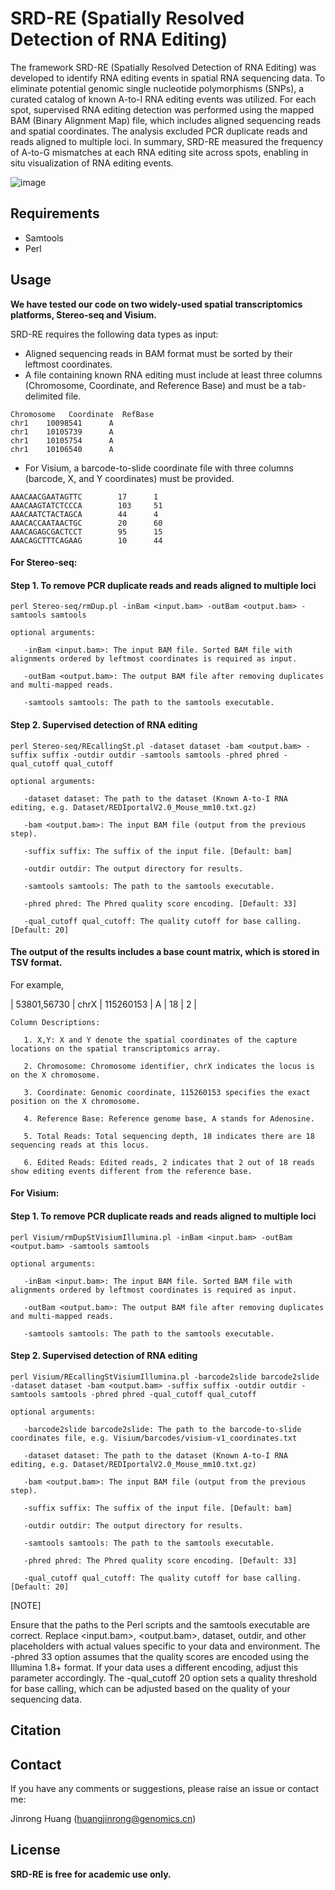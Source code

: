 # SRD-RE (Spatially Resolved Detection of RNA Editing)

The framework SRD-RE (Spatially Resolved Detection of RNA Editing) was developed to identify RNA editing events in spatial RNA sequencing data. To eliminate potential genomic single nucleotide polymorphisms (SNPs), a curated catalog of known A-to-I RNA editing events was utilized. For each spot, supervised RNA editing detection was performed using the mapped BAM (Binary Alignment Map) file, which includes aligned sequencing reads and spatial coordinates. The analysis excluded PCR duplicate reads and reads aligned to multiple loci. In summary, SRD-RE measured the frequency of A-to-G mismatches at each RNA editing site across spots, enabling in situ visualization of RNA editing events.

![image](https://github.com/user-attachments/assets/336e7f97-03c7-4623-9b4b-b156d92b2650)


## Requirements

- Samtools
- Perl


## Usage

**We have tested our code on two widely-used spatial transcriptomics platforms, Stereo-seq and Visium.**

SRD-RE requires the following data types as input:
- Aligned sequencing reads in BAM format must be sorted by their leftmost coordinates.
- A file containing known RNA editing must include at least three columns (Chromosome, Coordinate, and Reference Base) and must be a tab-delimited file.
```
Chromosome   Coordinate  RefBase
chr1    10098541      A
chr1    10105739      A
chr1    10105754      A
chr1    10106540      A
```
- For Visium, a barcode-to-slide coordinate file with three columns (barcode, X, and Y coordinates) must be provided.

```
AAACAACGAATAGTTC        17      1
AAACAAGTATCTCCCA        103     51
AAACAATCTACTAGCA        44      4
AAACACCAATAACTGC        20      60
AAACAGAGCGACTCCT        95      15
AAACAGCTTTCAGAAG        10      44
```

#### For Stereo-seq:

#### Step 1. To remove PCR duplicate reads and reads aligned to multiple loci
   
```
perl Stereo-seq/rmDup.pl -inBam <input.bam> -outBam <output.bam> -samtools samtools

optional arguments:

   -inBam <input.bam>: The input BAM file. Sorted BAM file with alignments ordered by leftmost coordinates is required as input.
   
   -outBam <output.bam>: The output BAM file after removing duplicates and multi-mapped reads.
   
   -samtools samtools: The path to the samtools executable.
```
   
#### Step 2. Supervised detection of RNA editing 

```   
perl Stereo-seq/REcallingSt.pl -dataset dataset -bam <output.bam> -suffix suffix -outdir outdir -samtools samtools -phred phred -qual_cutoff qual_cutoff

optional arguments:

   -dataset dataset: The path to the dataset (Known A-to-I RNA editing, e.g. Dataset/REDIportalV2.0_Mouse_mm10.txt.gz)

   -bam <output.bam>: The input BAM file (output from the previous step).

   -suffix suffix: The suffix of the input file. [Default: bam]

   -outdir outdir: The output directory for results.

   -samtools samtools: The path to the samtools executable.

   -phred phred: The Phred quality score encoding. [Default: 33]

   -qual_cutoff qual_cutoff: The quality cutoff for base calling. [Default: 20]
```


#### The output of the results includes a base count matrix, which is stored in TSV format.

For example,

| 53801,56730 | chrX | 115260153 | A | 18 | 2 |

```
Column Descriptions:

   1. X,Y: X and Y denote the spatial coordinates of the capture locations on the spatial transcriptomics array.

   2. Chromosome: Chromosome identifier, chrX indicates the locus is on the X chromosome.

   3. Coordinate: Genomic coordinate, 115260153 specifies the exact position on the X chromosome.

   4. Reference Base: Reference genome base, A stands for Adenosine.

   5. Total Reads: Total sequencing depth, 18 indicates there are 18 sequencing reads at this locus.

   6. Edited Reads: Edited reads, 2 indicates that 2 out of 18 reads show editing events different from the reference base.
```

#### For Visium:

#### Step 1. To remove PCR duplicate reads and reads aligned to multiple loci
   
```
perl Visium/rmDupStVisiumIllumina.pl -inBam <input.bam> -outBam <output.bam> -samtools samtools

optional arguments:

   -inBam <input.bam>: The input BAM file. Sorted BAM file with alignments ordered by leftmost coordinates is required as input. 

   -outBam <output.bam>: The output BAM file after removing duplicates and multi-mapped reads.

   -samtools samtools: The path to the samtools executable.
```

#### Step 2. Supervised detection of RNA editing 

```
perl Visium/REcallingStVisiumIllumina.pl -barcode2slide barcode2slide -dataset dataset -bam <output.bam> -suffix suffix -outdir outdir -samtools samtools -phred phred -qual_cutoff qual_cutoff

optional arguments:

   -barcode2slide barcode2slide: The path to the barcode-to-slide coordinates file, e.g. Visium/barcodes/visium-v1_coordinates.txt

   -dataset dataset: The path to the dataset (Known A-to-I RNA editing, e.g. Dataset/REDIportalV2.0_Mouse_mm10.txt.gz)

   -bam <output.bam>: The input BAM file (output from the previous step).

   -suffix suffix: The suffix of the input file. [Default: bam]

   -outdir outdir: The output directory for results.

   -samtools samtools: The path to the samtools executable.

   -phred phred: The Phred quality score encoding. [Default: 33]

   -qual_cutoff qual_cutoff: The quality cutoff for base calling. [Default: 20]
```
[NOTE]
   
   Ensure that the paths to the Perl scripts and the samtools executable are correct. Replace <input.bam>, <output.bam>, dataset, outdir, and other placeholders with actual values specific to your data and environment. The -phred 33 option assumes that the quality scores are encoded using the Illumina 1.8+ format. If your data uses a different encoding, adjust this parameter accordingly. The -qual_cutoff 20 option sets a quality threshold for base calling, which can be adjusted based on the quality of your sequencing data.
  
## Citation

## Contact

If you have any comments or suggestions, please raise an issue or contact me:

Jinrong Huang (huangjinrong@genomics.cn)

## License

**SRD-RE is free for academic use only.**



   
   

